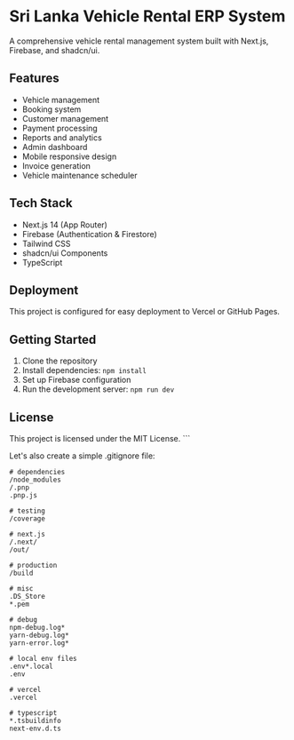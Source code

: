 # Sri Lanka Vehicle Rental ERP System

A comprehensive vehicle rental management system built with Next.js, Firebase, and shadcn/ui.

## Features

- Vehicle management
- Booking system
- Customer management
- Payment processing
- Reports and analytics
- Admin dashboard
- Mobile responsive design
- Invoice generation
- Vehicle maintenance scheduler

## Tech Stack

- Next.js 14 (App Router)
- Firebase (Authentication & Firestore)
- Tailwind CSS
- shadcn/ui Components
- TypeScript

## Deployment

This project is configured for easy deployment to Vercel or GitHub Pages.

## Getting Started

1. Clone the repository
2. Install dependencies: `npm install`
3. Set up Firebase configuration
4. Run the development server: `npm run dev`

## License

This project is licensed under the MIT License.
\`\`\`

Let's also create a simple .gitignore file:

```text file=".gitignore"
# dependencies
/node_modules
/.pnp
.pnp.js

# testing
/coverage

# next.js
/.next/
/out/

# production
/build

# misc
.DS_Store
*.pem

# debug
npm-debug.log*
yarn-debug.log*
yarn-error.log*

# local env files
.env*.local
.env

# vercel
.vercel

# typescript
*.tsbuildinfo
next-env.d.ts
